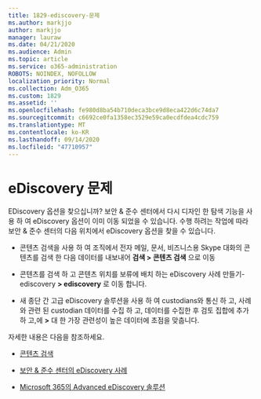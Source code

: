 ```yaml
---
title: 1829-ediscovery-문제
ms.author: markjjo
author: markjjo
manager: lauraw
ms.date: 04/21/2020
ms.audience: Admin
ms.topic: article
ms.service: o365-administration
ROBOTS: NOINDEX, NOFOLLOW
localization_priority: Normal
ms.collection: Adm_O365
ms.custom: 1829
ms.assetid: ''
ms.openlocfilehash: fe980d8ba54b710deca3bce9d8eca422d6c74da7
ms.sourcegitcommit: c6692ce0fa1358ec3529e59ca0ecdfdea4cdc759
ms.translationtype: MT
ms.contentlocale: ko-KR
ms.lasthandoff: 09/14/2020
ms.locfileid: "47710957"
---
```

# <a name="ediscovery-issues"></a>eDiscovery 문제

EDiscovery 옵션을 찾으십니까? 보안 & 준수 센터에서 다시 디자인 한 탐색 기능을 사용 하 여 eDiscovery 옵션이 이미 이동 되었을 수 있습니다.  수행 하려는 작업에 따라 보안 & 준수 센터의 다음 위치에서 eDiscovery 옵션을 찾을 수 있습니다.

- 콘텐츠 검색을 사용 하 여 조직에서 전자 메일, 문서, 비즈니스용 Skype 대화의 콘텐츠를 검색 한 다음 데이터를 내보내어 **검색 > 콘텐츠 검색** 으로 이동

- 콘텐츠를 검색 하 고 콘텐츠 위치를 보류에 배치 하는 eDiscovery 사례 만들기-ediscovery **> ediscovery** 로 이동 합니다.

- 새 종단 간 고급 eDiscovery 솔루션을 사용 하 여 custodians와 통신 하 고, 사례와 관련 된 custodian 데이터를 수집 하 고, 데이터를 수집한 후 검토 집합에 추가 하 고,에 **>** 대 한 가장 관련성이 높은 데이터에 초점을 맞춥니다.

자세한 내용은 다음을 참조하세요.

- [콘텐츠 검색](https://docs.microsoft.com/microsoft-365/compliance/content-search)

- [보안 & 준수 센터의 eDiscovery 사례](https://docs.microsoft.com/microsoft-365/compliance/ediscovery-cases)

- [Microsoft 365의 Advanced eDiscovery 솔루션](https://docs.microsoft.com/microsoft-365/compliance/overview-ediscovery-20)
